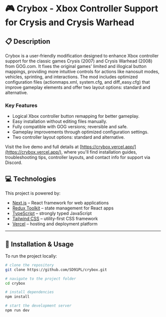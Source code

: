 # 🎮 Crybox - Xbox Controller Support for Crysis and Crysis Warhead

## 📋 Description

Crybox is a user-friendly modification designed to enhance Xbox controller support for the classic games Crysis (2007) and Crysis Warhead (2008) from GOG.com. It fixes the original games' limited and illogical button mappings, providing more intuitive controls for actions like nanosuit modes, vehicles, sprinting, and interactions. The mod includes optimized configuration files (actionmaps.xml, system.cfg, and diff_easy.cfg) that improve gameplay elements and offer two layout options: standard and alternative.

### Key Features

- Logical Xbox controller button remapping for better gameplay.
- Easy installation without editing files manually.
- Fully compatible with GOG versions; reversible and safe.
- Gameplay improvements through optimized configuration settings.
- Two controller layout options: standard and alternative.

Visit the live demo and full details at [https://crybox.vercel.app/](https://crybox.vercel.app/), where you'll find installation guides, troubleshooting tips, controller layouts, and contact info for support via Discord.

## 💻 Technologies

This project is powered by:

- [Next.js](https://nextjs.org/) – React framework for web applications
- [Redux Toolkit](https://redux-toolkit.js.org/) – state management for React apps
- [TypeScript](https://www.typescriptlang.org/) – strongly typed JavaScript
- [Tailwind CSS](https://tailwindcss.com/) – utility-first CSS framework
- [Vercel](https://vercel.com/) – hosting and deployment platform

---

## 🔧 Installation & Usage

To run the project locally:

```bash
# clone the repository
git clone https://github.com/SD91PL/crybox.git

# navigate to the project folder
cd crybox

# install dependencies
npm install

# start the development server
npm run dev
```
